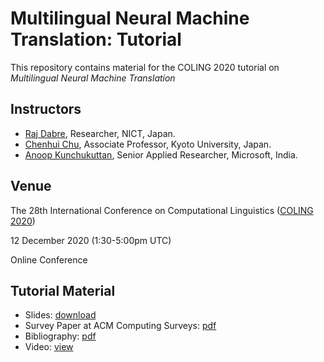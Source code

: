 # Multilingual Neural Machine Translation: Tutorial

This repository contains material for the COLING 2020 tutorial on _Multilingual Neural Machine Translation_


## Instructors

- [Raj Dabre](https://prajdabre.wixsite.com/prajdabre), Researcher, NICT, Japan. 
- [Chenhui Chu](http://researchmap.jp/chu/?lang=en), Associate Professor, Kyoto University, Japan. 
- [Anoop Kunchukuttan](http://anoopk.in), Senior Applied Researcher, Microsoft, India. 

## Venue 

The 28th International Conference on Computational Linguistics ([COLING 2020](https://coling2020.org))

12 December 2020 (1:30-5:00pm UTC)

Online Conference

## Tutorial Material

- Slides: [download]()
- Survey Paper at ACM Computing Surveys: [pdf](https://dl.acm.org/doi/pdf/10.1145/3406095)
- Bibliography: [pdf](mnmt_bibliography.pdf)
- Video: [view]()

